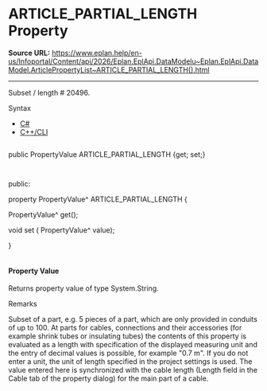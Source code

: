# ARTICLE_PARTIAL_LENGTH Property

**Source URL:** https://www.eplan.help/en-us/Infoportal/Content/api/2026/Eplan.EplApi.DataModelu~Eplan.EplApi.DataModel.ArticlePropertyList~ARTICLE_PARTIAL_LENGTH().html

---

Subset / length # 20496.

Syntax

- [C#](#i-syntax-CS)
- [C++/CLI](#i-syntax-CPP2005)

```
```
public PropertyValue ARTICLE_PARTIAL_LENGTH {get; set;}
```
```

```
```
public:

property PropertyValue^ ARTICLE_PARTIAL_LENGTH {

   PropertyValue^ get();

   void set (    PropertyValue^ value);

}
```
```

#### Property Value

Returns property value of type System.String.

Remarks

Subset of a part, e.g. 5 pieces of a part, which are only provided in conduits of up to 100. At parts for cables, connections and their accessories (for example shrink tubes or insulating tubes) the contents of this property is evaluated as a length with specification of the displayed measuring unit and the entry of decimal values is possible, for example "0.7 m". If you do not enter a unit, the unit of length specified in the project settings is used. The value entered here is synchronized with the cable length (Length field in the Cable tab of the property dialog) for the main part of a cable.
